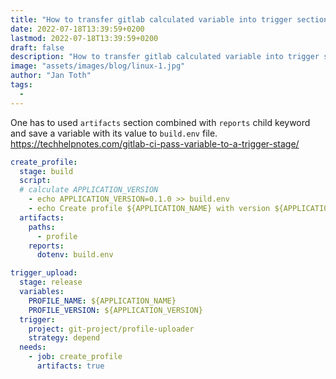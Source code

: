 ```yaml
---
title: "How to transfer gitlab calculated variable into trigger section"
date: 2022-07-18T13:39:59+0200
lastmod: 2022-07-18T13:39:59+0200
draft: false
description: "How to transfer gitlab calculated variable into trigger section"
image: "assets/images/blog/linux-1.jpg"
author: "Jan Toth"
tags:
  -
---
```


One has to used `artifacts` section combined with `reports` child keyword and save a variable with its value to `build.env` file.
https://techhelpnotes.com/gitlab-ci-pass-variable-to-a-trigger-stage/


```yaml
create_profile:
  stage: build
  script:
  # calculate APPLICATION_VERSION
    - echo APPLICATION_VERSION=0.1.0 >> build.env
    - echo Create profile ${APPLICATION_NAME} with version ${APPLICATION_VERSION}
  artifacts:
    paths:
      - profile
    reports:
      dotenv: build.env

trigger_upload:
  stage: release
  variables:
    PROFILE_NAME: ${APPLICATION_NAME}
    PROFILE_VERSION: ${APPLICATION_VERSION}
  trigger:
    project: git-project/profile-uploader
    strategy: depend
  needs:
    - job: create_profile
      artifacts: true
```
